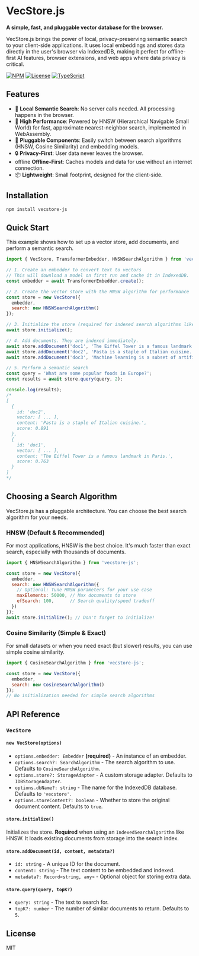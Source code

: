 # VecStore.js

**A simple, fast, and pluggable vector database for the browser.**

VecStore.js brings the power of local, privacy-preserving semantic search to your client-side applications. It uses local embeddings and stores data directly in the user's browser via IndexedDB, making it perfect for offline-first AI features, browser extensions, and web apps where data privacy is critical.

[![NPM](https://img.shields.io/npm/v/vecstore-js)](https://www.npmjs.com/package/vecstore-js)
[![License](https://img.shields.io/npm/l/vecstore-js)](https://github.com/your-username/your-repo-name/blob/main/LICENSE)
[![TypeScript](https://img.shields.io/badge/written%20in-TypeScript-blue)](https://www.typescriptlang.org/)

## Features

-   🧠 **Local Semantic Search**: No server calls needed. All processing happens in the browser.
-   🚀 **High Performance**: Powered by HNSW (Hierarchical Navigable Small World) for fast, approximate nearest-neighbor search, implemented in WebAssembly.
-   🔌 **Pluggable Components**: Easily switch between search algorithms (HNSW, Cosine Similarity) and embedding models.
-   🔒 **Privacy-First**: User data never leaves the browser.
-    offline **Offline-First**: Caches models and data for use without an internet connection.
-   📦 **Lightweight**: Small footprint, designed for the client-side.

## Installation

```bash
npm install vecstore-js
```

## Quick Start

This example shows how to set up a vector store, add documents, and perform a semantic search.

```javascript
import { VecStore, TransformerEmbedder, HNSWSearchAlgorithm } from 'vecstore-js';

// 1. Create an embedder to convert text to vectors
// This will download a model on first run and cache it in IndexedDB.
const embedder = await TransformerEmbedder.create();

// 2. Create the vector store with the HNSW algorithm for performance
const store = new VecStore({ 
  embedder, 
  search: new HNSWSearchAlgorithm()
});

// 3. Initialize the store (required for indexed search algorithms like HNSW)
await store.initialize();

// 4. Add documents. They are indexed immediately.
await store.addDocument('doc1', 'The Eiffel Tower is a famous landmark in Paris.');
await store.addDocument('doc2', 'Pasta is a staple of Italian cuisine.');
await store.addDocument('doc3', 'Machine learning is a subset of artificial intelligence.');

// 5. Perform a semantic search
const query = 'What are some popular foods in Europe?';
const results = await store.query(query, 2);

console.log(results);
/*
[
  {
    id: 'doc2',
    vector: [ ... ],
    content: 'Pasta is a staple of Italian cuisine.',
    score: 0.891
  },
  {
    id: 'doc1',
    vector: [ ... ],
    content: 'The Eiffel Tower is a famous landmark in Paris.',
    score: 0.763
  }
]
*/
```

## Choosing a Search Algorithm

VecStore.js has a pluggable architecture. You can choose the best search algorithm for your needs.

### HNSW (Default & Recommended)

For most applications, HNSW is the best choice. It's much faster than exact search, especially with thousands of documents.

```javascript
import { HNSWSearchAlgorithm } from 'vecstore-js';

const store = new VecStore({ 
  embedder, 
  search: new HNSWSearchAlgorithm({
    // Optional: Tune HNSW parameters for your use case
    maxElements: 50000, // Max documents to store
    efSearch: 100,      // Search quality/speed tradeoff
  })
});
await store.initialize(); // Don't forget to initialize!
```

### Cosine Similarity (Simple & Exact)

For small datasets or when you need exact (but slower) results, you can use simple cosine similarity.

```javascript
import { CosineSearchAlgorithm } from 'vecstore-js';

const store = new VecStore({ 
  embedder, 
  search: new CosineSearchAlgorithm()
});
// No initialization needed for simple search algorithms
```

## API Reference

### `VecStore`

#### `new VecStore(options)`

-   `options.embedder: Embedder` **(required)** - An instance of an embedder.
-   `options.search?: SearchAlgorithm` - The search algorithm to use. Defaults to `CosineSearchAlgorithm`.
-   `options.store?: StorageAdapter` - A custom storage adapter. Defaults to `IDBStorageAdapter`.
-   `options.dbName?: string` - The name for the IndexedDB database. Defaults to `'vecstore'`.
-   `options.storeContent?: boolean` - Whether to store the original document content. Defaults to `true`.

#### `store.initialize()`

Initializes the store. **Required** when using an `IndexedSearchAlgorithm` like HNSW. It loads existing documents from storage into the search index.

#### `store.addDocument(id, content, metadata?)`

-   `id: string` - A unique ID for the document.
-   `content: string` - The text content to be embedded and indexed.
-   `metadata?: Record<string, any>` - Optional object for storing extra data.

#### `store.query(query, topK?)`

-   `query: string` - The text to search for.
-   `topK?: number` - The number of similar documents to return. Defaults to `5`.

## License

MIT
